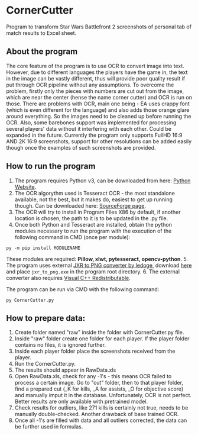 # CornerCutter
Program to transform Star Wars Battlefront 2 screenshots of personal tab of match results to Excel sheet.

## About the program
The core feature of the program is to use OCR to convert image into text. However, due to different languages the players have the game in, the text in the image can be vastly different, thus will provide poor quality result if put through OCR pipeline without any assumptions. To overcome the problem, firstly only the pieces with numbers are cut out from the image, which are near the center (hense the name corner cutter) and OCR is run on those.
There are problems with OCR, main one being - EA uses crappy font (which is even different for the language) and also adds those orange glare around everything. So the images need to be cleaned up before running the OCR.
Also, some barebones support was implemented for processing several players' data without it interfering with each other. Could be expanded in the future.
Currently the program only supports FullHD 16:9 AND 2K 16:9 screenshots, support for other resolutions can be added easily though once the examples of such screenshots are provided.

## How to run the program
1. The program requires Python v3, can be downloaded from here: [Python Website](https://www.python.org/downloads/windows/).
2. The OCR algorythm used is Tesseract OCR - the most standalone available, not the best, but it makes do, easiest to get up running though. Can be downloaded here: [SourceForge page](https://sourceforge.net/projects/tesseract-ocr.mirror/).
3. The OCR will try to install in Program Files X86 by default, if another location is chosen, the path to it is to be updated in the .py file.
4. Once both Python and Tesseract are installed, obtain the python modules necessary to run the program with the execution of the following command in CMD (once per module):
```
py -m pip install MODULENAME
```
These modules are required: **Pillow, xlwt, pytesseract, opencv-python**.
5. The program uses external [JXR to PNG converter by ledoge](https://github.com/ledoge/jxr_to_png), download [here](https://github.com/ledoge/jxr_to_png/releases/download/v1.1/release.zip) and place `jxr_to_png.exe` in the program root directory.
6. The external converter also requires [Visual C++ Redistributable](https://aka.ms/vs/17/release/vc_redist.x64.exe).

The program can be run via CMD with the following command:
```
py CornerCutter.py
```

## How to prepare data:
1. Create folder named "raw" inside the folder with CornerCutter.py file.
2. Inside "raw" folder create one folder for each player. If the player folder contains no files, it is ignored further.
3. Inside each player folder place the screenshots received from the player.
4. Run the CornerCutter.py.
5. The results should appear in RawData.xls
6. Open RawData.xls, check for any -1's - this means OCR failed to process a certain image. Go to "cut" folder, then to that player folder, find a prepared cut (_K for kills, _A for assists, _O for objective score) and manually imput it in the database. Unfortunately, OCR is not perfect. Better results are only available with pretrained model.
7. Check results for outliers, like 271 kills is certainly not true, needs to be manually double-checked. Another drawback of base trained OCR.
8. Once all -1's are filled with data and all outliers corrected, the data can be further used in formulas.
